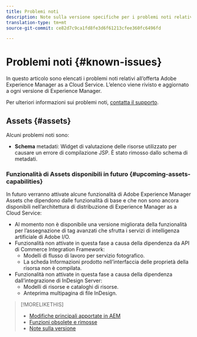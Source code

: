 ```yaml
---
title: Problemi noti
description: Note sulla versione specifiche per i problemi noti relativi ad Adobe Experience Manager as a Cloud Service
translation-type: tm+mt
source-git-commit: ce82d7c9ca1fd8fe3d6f61213cfee360fc6496fd

---
```



# Problemi noti {#known-issues}

In questo articolo sono elencati i problemi noti relativi all’offerta Adobe Experience Manager as a Cloud Service. L’elenco viene rivisto e aggiornato a ogni versione di Experience Manager.

Per ulteriori informazioni sui problemi noti, [contatta il supporto](https://helpx.adobe.com/it/support/experience-manager.html).

<!-- 
## Platform {#platform}

## Sites {#sites}
-->

## Assets {#assets}

<!-- Jira label: assets-cloud-known-issues -->

Alcuni problemi noti sono:

* **Schema** metadati: Widget di valutazione delle risorse utilizzato per causare un errore di compilazione JSP. È stato rimosso dallo schema di metadati. <!-- CQ-4282865, CQ-4284633 -->

### Funzionalità di Assets disponibili in futuro {#upcoming-assets-capabilities}

In futuro verranno attivate alcune funzionalità di Adobe Experience Manager Assets che dipendono dalle funzionalità di base e che non sono ancora disponibili nell’architettura di distribuzione di Experience Manager as a Cloud Service:

* Al momento non è disponibile una versione migliorata della funzionalità per l’assegnazione di tag avanzati che sfrutta i servizi di intelligenza artificiale di Adobe I/O.
* Funzionalità non attivate in questa fase a causa della dipendenza da API di Commerce Integration Framework:
   * Modelli di flusso di lavoro per servizio fotografico.
   * La scheda Informazioni prodotto nell’interfaccia delle proprietà della risorsa non è compilata.
* Funzionalità non attivate in questa fase a causa della dipendenza dall’integrazione di InDesign Server:
   * Modelli di risorse e cataloghi di risorse.
   * Anteprima multipagina di file InDesign.

>[!MORELIKETHIS]
>
>* [Modifiche principali apportate in AEM](aem-cloud-changes.md)
>* [Funzioni obsolete e rimosse](deprecated-removed-features.md)
>* [Note sulla versione](home.md)

